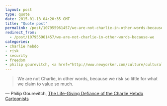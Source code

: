 ```yaml
---
layout: post
type: quote
date: 2015-01-13 04:20:35 GMT
title: "Quote post"
permalink: /post/107955961457/we-are-not-charlie-in-other-words-because-we
redirect_from: 
  - /post/107955961457/we-are-not-charlie-in-other-words-because-we
categories:
- charlie hebdo
- risk
- security
- freedom
- philip gourevitch, <a href="http://www.newyorker.com/culture/cultural-comment/pen-vs-gun-charlie-hebdo">the life-giving defiance of the charlie hebdo cartoonists</a>
---
```

<blockquote>We are not Charlie, in other words, because we risk so little for what we claim to value so much.</blockquote>

 — Philip Gourevitch, <a href="http://www.newyorker.com/culture/cultural-comment/pen-vs-gun-charlie-hebdo">The Life-Giving Defiance of the Charlie Hebdo Cartoonists</a>